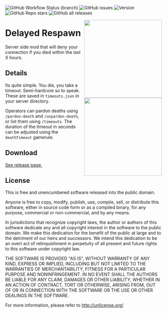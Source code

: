 <img alt="GitHub Workflow Status (branch)" src="https://img.shields.io/github/actions/workflow/status/StoneLabs/delayed-respawn/build.yml?branch=master&label=master&style=flat-square"> <img alt="GitHub issues" src="https://img.shields.io/github/issues/StoneLabs/delayed-respawn?style=flat-square"> <img alt="Version" src="https://img.shields.io/badge/Minecraft%20Version-1.19.2-blue?style=flat-square"> <img alt="GitHub Repo stars" src="https://img.shields.io/github/stars/StoneLabs/delayed-respawn?style=flat-square"> <img alt="GitHub all releases" src="https://img.shields.io/github/downloads/StoneLabs/delayed-respawn/total?color=blue&label=downloads&style=flat-square">

<img src="https://user-images.githubusercontent.com/19885942/144099416-36a55ce9-36da-4b84-8be0-e00bab08678c.png" align="right" width="250" />

# Delayed Respawn

Server side mod that will deny your connection if you died within the last X hours.

<img src="https://user-images.githubusercontent.com/19885942/144099533-582db778-3265-4ac9-8e6a-1f7fb4a49822.png" align="right" width="250" />

## Details

Its quite simple. You die, you take a timeout. Semi-hardcore so to speak. These are saved in `timeouts.json` in your server directory.

Operators can pardon deaths using `/pardon-death` and `/unpardon-death`, or list them using `/timeouts`. The duration of the timeout in seconds can be adjusted using the `deathTimeout` gamerule.

## Download

[See release page.](https://github.com/StoneLabs/delayed-respawn/releases)

## License

This is free and unencumbered software released into the public domain.

Anyone is free to copy, modify, publish, use, compile, sell, or
distribute this software, either in source code form or as a compiled
binary, for any purpose, commercial or non-commercial, and by any
means.

In jurisdictions that recognize copyright laws, the author or authors
of this software dedicate any and all copyright interest in the
software to the public domain. We make this dedication for the benefit
of the public at large and to the detriment of our heirs and
successors. We intend this dedication to be an overt act of
relinquishment in perpetuity of all present and future rights to this
software under copyright law.

THE SOFTWARE IS PROVIDED "AS IS", WITHOUT WARRANTY OF ANY KIND,
EXPRESS OR IMPLIED, INCLUDING BUT NOT LIMITED TO THE WARRANTIES OF
MERCHANTABILITY, FITNESS FOR A PARTICULAR PURPOSE AND NONINFRINGEMENT.
IN NO EVENT SHALL THE AUTHORS BE LIABLE FOR ANY CLAIM, DAMAGES OR
OTHER LIABILITY, WHETHER IN AN ACTION OF CONTRACT, TORT OR OTHERWISE,
ARISING FROM, OUT OF OR IN CONNECTION WITH THE SOFTWARE OR THE USE OR
OTHER DEALINGS IN THE SOFTWARE.

For more information, please refer to <http://unlicense.org/>
